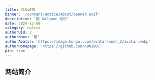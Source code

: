 ```yaml
---
title: 隐私政策
banner: '/content/notice/about/banner.avif'
description: '鲲 Galgame 论坛'
date: 2024-12-08
category: notice
authorUid: 2
authorName: '鲲'
authorAvatar: 'https://image.kungal.com/avatar/user_2/avatar.webp'
authorHomepage: 'https://github.com/KUN1007'
pin: true
---
```


## 网站简介